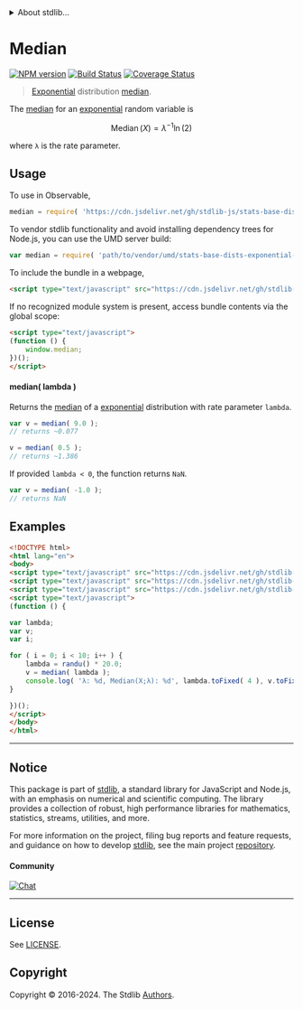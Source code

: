 <!--

@license Apache-2.0

Copyright (c) 2018 The Stdlib Authors.

Licensed under the Apache License, Version 2.0 (the "License");
you may not use this file except in compliance with the License.
You may obtain a copy of the License at

   http://www.apache.org/licenses/LICENSE-2.0

Unless required by applicable law or agreed to in writing, software
distributed under the License is distributed on an "AS IS" BASIS,
WITHOUT WARRANTIES OR CONDITIONS OF ANY KIND, either express or implied.
See the License for the specific language governing permissions and
limitations under the License.

-->


<details>
  <summary>
    About stdlib...
  </summary>
  <p>We believe in a future in which the web is a preferred environment for numerical computation. To help realize this future, we've built stdlib. stdlib is a standard library, with an emphasis on numerical and scientific computation, written in JavaScript (and C) for execution in browsers and in Node.js.</p>
  <p>The library is fully decomposable, being architected in such a way that you can swap out and mix and match APIs and functionality to cater to your exact preferences and use cases.</p>
  <p>When you use stdlib, you can be absolutely certain that you are using the most thorough, rigorous, well-written, studied, documented, tested, measured, and high-quality code out there.</p>
  <p>To join us in bringing numerical computing to the web, get started by checking us out on <a href="https://github.com/stdlib-js/stdlib">GitHub</a>, and please consider <a href="https://opencollective.com/stdlib">financially supporting stdlib</a>. We greatly appreciate your continued support!</p>
</details>

# Median

[![NPM version][npm-image]][npm-url] [![Build Status][test-image]][test-url] [![Coverage Status][coverage-image]][coverage-url] <!-- [![dependencies][dependencies-image]][dependencies-url] -->

> [Exponential][exponential-distribution] distribution [median][median].

<!-- Section to include introductory text. Make sure to keep an empty line after the intro `section` element and another before the `/section` close. -->

<section class="intro">

The [median][median] for an [exponential][exponential-distribution] random variable is

<!-- <equation class="equation" label="eq:exponential_median" align="center" raw="\operatorname{Median}\left( X \right) = \lambda^{−1} \ln(2)" alt="Median for an exponential distribution."> -->

```math
\mathop{\mathrm{Median}}\left( X \right) = \lambda^{−1} \ln(2)
```

<!-- <div class="equation" align="center" data-raw-text="\operatorname{Median}\left( X \right) = \lambda^{−1} \ln(2)" data-equation="eq:exponential_median">
    <img src="https://cdn.jsdelivr.net/gh/stdlib-js/stdlib@51534079fef45e990850102147e8945fb023d1d0/lib/node_modules/@stdlib/stats/base/dists/exponential/median/docs/img/equation_exponential_median.svg" alt="Median for an exponential distribution.">
    <br>
</div> -->

<!-- </equation> -->

where `λ` is the rate parameter.

</section>

<!-- /.intro -->

<!-- Package usage documentation. -->



<section class="usage">

## Usage

To use in Observable,

```javascript
median = require( 'https://cdn.jsdelivr.net/gh/stdlib-js/stats-base-dists-exponential-median@umd/browser.js' )
```

To vendor stdlib functionality and avoid installing dependency trees for Node.js, you can use the UMD server build:

```javascript
var median = require( 'path/to/vendor/umd/stats-base-dists-exponential-median/index.js' )
```

To include the bundle in a webpage,

```html
<script type="text/javascript" src="https://cdn.jsdelivr.net/gh/stdlib-js/stats-base-dists-exponential-median@umd/browser.js"></script>
```

If no recognized module system is present, access bundle contents via the global scope:

```html
<script type="text/javascript">
(function () {
    window.median;
})();
</script>
```

#### median( lambda )

Returns the [median][median] of a [exponential][exponential-distribution] distribution with rate parameter `lambda`.

```javascript
var v = median( 9.0 );
// returns ~0.077

v = median( 0.5 );
// returns ~1.386
```

If provided `lambda < 0`, the function returns `NaN`.

```javascript
var v = median( -1.0 );
// returns NaN
```

</section>

<!-- /.usage -->

<!-- Package usage notes. Make sure to keep an empty line after the `section` element and another before the `/section` close. -->

<section class="notes">

</section>

<!-- /.notes -->

<!-- Package usage examples. -->

<section class="examples">

## Examples

<!-- eslint no-undef: "error" -->

```html
<!DOCTYPE html>
<html lang="en">
<body>
<script type="text/javascript" src="https://cdn.jsdelivr.net/gh/stdlib-js/random-base-randu@umd/browser.js"></script>
<script type="text/javascript" src="https://cdn.jsdelivr.net/gh/stdlib-js/math-base-special-round@umd/browser.js"></script>
<script type="text/javascript" src="https://cdn.jsdelivr.net/gh/stdlib-js/stats-base-dists-exponential-median@umd/browser.js"></script>
<script type="text/javascript">
(function () {

var lambda;
var v;
var i;

for ( i = 0; i < 10; i++ ) {
    lambda = randu() * 20.0;
    v = median( lambda );
    console.log( 'λ: %d, Median(X;λ): %d', lambda.toFixed( 4 ), v.toFixed( 4 ) );
}

})();
</script>
</body>
</html>
```

</section>

<!-- /.examples -->

<!-- Section to include cited references. If references are included, add a horizontal rule *before* the section. Make sure to keep an empty line after the `section` element and another before the `/section` close. -->

<section class="references">

</section>

<!-- /.references -->

<!-- Section for related `stdlib` packages. Do not manually edit this section, as it is automatically populated. -->

<section class="related">

</section>

<!-- /.related -->

<!-- Section for all links. Make sure to keep an empty line after the `section` element and another before the `/section` close. -->


<section class="main-repo" >

* * *

## Notice

This package is part of [stdlib][stdlib], a standard library for JavaScript and Node.js, with an emphasis on numerical and scientific computing. The library provides a collection of robust, high performance libraries for mathematics, statistics, streams, utilities, and more.

For more information on the project, filing bug reports and feature requests, and guidance on how to develop [stdlib][stdlib], see the main project [repository][stdlib].

#### Community

[![Chat][chat-image]][chat-url]

---

## License

See [LICENSE][stdlib-license].


## Copyright

Copyright &copy; 2016-2024. The Stdlib [Authors][stdlib-authors].

</section>

<!-- /.stdlib -->

<!-- Section for all links. Make sure to keep an empty line after the `section` element and another before the `/section` close. -->

<section class="links">

[npm-image]: http://img.shields.io/npm/v/@stdlib/stats-base-dists-exponential-median.svg
[npm-url]: https://npmjs.org/package/@stdlib/stats-base-dists-exponential-median

[test-image]: https://github.com/stdlib-js/stats-base-dists-exponential-median/actions/workflows/test.yml/badge.svg?branch=main
[test-url]: https://github.com/stdlib-js/stats-base-dists-exponential-median/actions/workflows/test.yml?query=branch:main

[coverage-image]: https://img.shields.io/codecov/c/github/stdlib-js/stats-base-dists-exponential-median/main.svg
[coverage-url]: https://codecov.io/github/stdlib-js/stats-base-dists-exponential-median?branch=main

<!--

[dependencies-image]: https://img.shields.io/david/stdlib-js/stats-base-dists-exponential-median.svg
[dependencies-url]: https://david-dm.org/stdlib-js/stats-base-dists-exponential-median/main

-->

[chat-image]: https://img.shields.io/gitter/room/stdlib-js/stdlib.svg
[chat-url]: https://app.gitter.im/#/room/#stdlib-js_stdlib:gitter.im

[stdlib]: https://github.com/stdlib-js/stdlib

[stdlib-authors]: https://github.com/stdlib-js/stdlib/graphs/contributors

[umd]: https://github.com/umdjs/umd
[es-module]: https://developer.mozilla.org/en-US/docs/Web/JavaScript/Guide/Modules

[deno-url]: https://github.com/stdlib-js/stats-base-dists-exponential-median/tree/deno
[deno-readme]: https://github.com/stdlib-js/stats-base-dists-exponential-median/blob/deno/README.md
[umd-url]: https://github.com/stdlib-js/stats-base-dists-exponential-median/tree/umd
[umd-readme]: https://github.com/stdlib-js/stats-base-dists-exponential-median/blob/umd/README.md
[esm-url]: https://github.com/stdlib-js/stats-base-dists-exponential-median/tree/esm
[esm-readme]: https://github.com/stdlib-js/stats-base-dists-exponential-median/blob/esm/README.md
[branches-url]: https://github.com/stdlib-js/stats-base-dists-exponential-median/blob/main/branches.md

[stdlib-license]: https://raw.githubusercontent.com/stdlib-js/stats-base-dists-exponential-median/main/LICENSE

[exponential-distribution]: https://en.wikipedia.org/wiki/Exponential_distribution

[median]: https://en.wikipedia.org/wiki/Median

</section>

<!-- /.links -->

